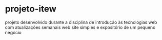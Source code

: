 # projeto-itew
projeto desenvolvido durante a disciplina de introdução às tecnologias web com atualizações semanais
web site simples e expositório de um pequeno negócio
